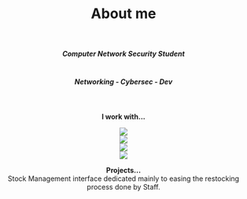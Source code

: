 <h1 align="center">
    About me
  </h1>
<br>
<h5 align="center">
    Computer Network Security Student 
  </h5>
  <h5 align="center">
<br>
    Networking - Cybersec - Dev
  </h5>
<br>
<p align="center">
  <b>I work with... </b>
</p>

<p align="center">
  <a href="https://skillicons.dev">
    <img src="https://skillicons.dev/icons?i=git,docker,codepen,debian,discord,django" />
    <br>
    <img src="https://skillicons.dev/icons?i=flask,github,go,html,css,js" />
    <br>
    <img src="https://skillicons.dev/icons?i=kali,linux,mongodb,nodejs,php,raspberrypi" />
    <br>
    <img src="https://skillicons.dev/icons?i=py,ps,ai,react,redhat,windows" />
  </a>
</p>

<p align="center">
  <b>Projects...</b><br>
     Stock Management interface dedicated mainly to easing the restocking process done by Staff.
</p>
